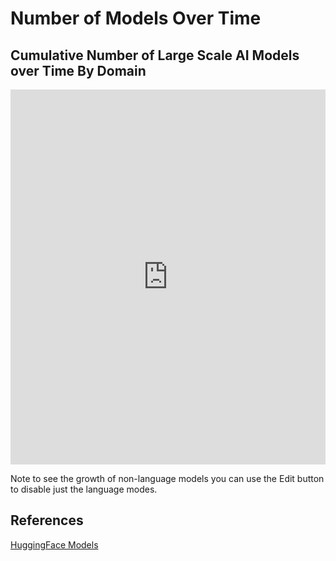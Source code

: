 # Number of Models Over Time

## Cumulative Number of Large Scale AI Models over Time By Domain

<iframe src="https://ourworldindata.org/grapher/cumulative-number-of-large-scale-ai-models-by-domain?country=Audio~Biology~Games~Image+generation~Robotics~Speech~Multimodal~Video~Vision&tab=chart" loading="lazy" style="width: 100%; height: 600px; border: 0px none;" allow="web-share; clipboard-write"></iframe>

Note to see the growth of non-language models you can use the Edit button to disable just the language modes.

## References

[HuggingFace Models](https://huggingface.co/models)

